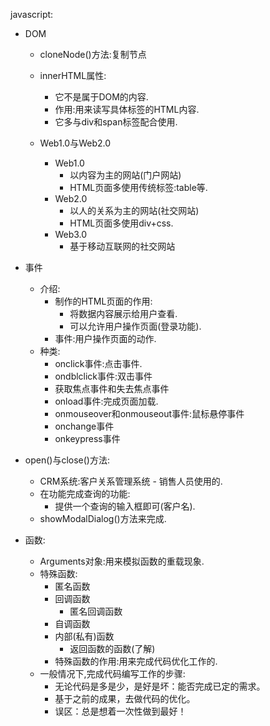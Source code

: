 javascript:
 * DOM
   * cloneNode()方法:复制节点
   * innerHTML属性:
     * 它不是属于DOM的内容.
     * 作用:用来读写具体标签的HTML内容.
     * 它多与div和span标签配合使用.
   
   * Web1.0与Web2.0
     * Web1.0
       * 以内容为主的网站(门户网站)
       * HTML页面多使用传统标签:table等.
     * Web2.0
       * 以人的关系为主的网站(社交网站)
       * HTML页面多使用div+css.
     * Web3.0
       * 基于移动互联网的社交网站
 * 事件
   * 介绍:
     * 制作的HTML页面的作用:
       * 将数据内容展示给用户查看.
       * 可以允许用户操作页面(登录功能).
     * 事件:用户操作页面的动作.
   * 种类:
     * onclick事件:点击事件.
     * ondblclick事件:双击事件
     * 获取焦点事件和失去焦点事件
     * onload事件:完成页面加载.
     * onmouseover和onmouseout事件:鼠标悬停事件
     * onchange事件
     * onkeypress事件
 * open()与close()方法:
   * CRM系统:客户关系管理系统 - 销售人员使用的.
   * 在功能完成查询的功能:
     * 提供一个查询的输入框即可(客户名).
   * showModalDialog()方法来完成.
 
 * 函数:
   * Arguments对象:用来模拟函数的重载现象.
   * 特殊函数:
     * 匿名函数
     * 回调函数
       * 匿名回调函数
     * 自调函数
     * 内部(私有)函数
       * 返回函数的函数(了解)
     * 特殊函数的作用:用来完成代码优化工作的.
   * 一般情况下,完成代码编写工作的步骤:
     * 无论代码是多是少，是好是坏：能否完成已定的需求。
     * 基于之前的成果，去做代码的优化。
     * 误区：总是想着一次性做到最好！